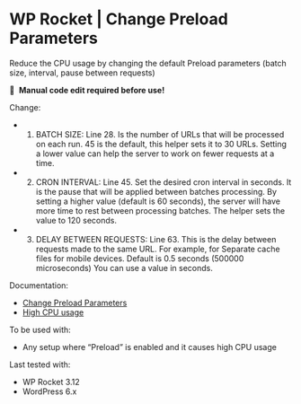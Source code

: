 # WP Rocket | Change Preload Parameters

Reduce the CPU usage by changing the default Preload parameters (batch size, interval, pause between requests)


📝&#160;&#160;**Manual code edit required before use!**

Change: 
-  1) BATCH SIZE: Line 28. Is the number of URLs that will be processed on each run. 45 is the default, this helper sets it to 30 URLs. Setting a lower value can help the server to work on fewer requests at a time.

-  2) CRON INTERVAL: Line 45. Set the desired cron interval in seconds. It is the pause that will be applied between batches processing. By setting a higher value (default is 60 seconds), the server will have more time to rest between processing batches. The helper sets the value to 120 seconds.

-  3) DELAY BETWEEN REQUESTS: Line 63. This is the delay between requests made to the same URL. For example, for Separate cache files for mobile devices. Default is 0.5 seconds (500000 microseconds) You can use a value in seconds.

Documentation:
* [Change Preload Parameters](https://docs.wp-rocket.me/article/1715-customize-preload-parameters)
* [High CPU usage](https://docs.wp-rocket.me/article/48-high-cpu-usage#preload)

To be used with:
* Any setup where “Preload” is enabled and it causes high CPU usage

Last tested with:
* WP Rocket 3.12
* WordPress 6.x
